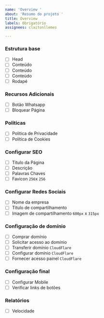 ```yaml
---
name: 'Overview '
about: 'Resumo do projeto '
title: Overview
labels: Obrigatório
assignees: claitonllemes

---
```


### Estrutura base

- [ ] Head
- [ ] Conteúdo
- [ ] Conteúdo
- [ ] Conteúdo
- [ ] Rodapé

### Recursos Adicionais

- [ ] Botão Whatsapp
- [ ] Bloquear Página 

### Políticas

- [ ] Politica de Privacidade
- [ ] Política de Cookies

### Configurar SEO

- [ ] Título da Página
- [ ] Descrição 
- [ ] Palavras Chaves
- [ ] Favicon `256`x `256`

### Configurar Redes Sociais

- [ ] Nome da empresa
- [ ] Título de compartilhamento
- [ ] Imagem de compartilhamento `600px` x `315px`

### Configuração de domínio

- [ ] Comprar domínio
- [ ] Solicitar acesso ao domínio
- [ ] Transferir domínio `CloudFlare`
- [ ] Configurar domínio `CloudFlare`
- [ ] Fornecer acesso painel `CloudFlare` 

### Configuração final

- [ ] Configurar Mobile 
- [ ] Verificar links de botões

### Relatórios

- [ ] Velocidade
